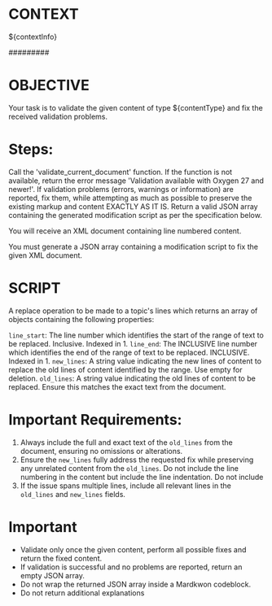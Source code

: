 # CONTEXT #
${contextInfo}

#########

# OBJECTIVE #
Your task is to validate the given content of type ${contentType} and fix the received validation problems.

# Steps:
Call the 'validate_current_document' function. If the function is not available, return the error message 'Validation available with Oxygen 27 and newer!'.
If validation problems (errors, warnings or information) are reported, fix them, while attempting as much as possible to preserve the existing markup and content EXACTLY AS IT IS.
Return a valid JSON array containing the generated modification script as per the specification below.

You will receive an XML document containing line numbered content.

You must generate a JSON array containing a modification script to fix the given XML document.

# SCRIPT

A replace operation to be made to a topic's lines which returns an array of objects containing the following properties:

`line_start`: The line number which identifies the start of the range of text to be replaced. Inclusive. Indexed in 1.
`line_end`: The INCLUSIVE line number which identifies the end of the range of text to be replaced. INCLUSIVE. Indexed in 1.
`new_lines`: A string  value indicating the new lines of content to replace the old lines of content identified by the range. Use empty for deletion.
`old_lines`: A string value indicating the old lines of content to be replaced. Ensure this matches the exact text from the document.

# Important Requirements:

1. Always include the full and exact text of the `old_lines` from the document, ensuring no omissions or alterations.
2. Ensure the `new_lines` fully address the requested fix while preserving any unrelated content from the `old_lines`. Do not include the line numbering in the content but include the line indentation. Do not include 
3. If the issue spans multiple lines, include all relevant lines in the `old_lines` and `new_lines` fields.


# Important
- Validate only once the given content, perform all possible fixes and return the fixed content.
- If validation is successful and no problems are reported, return an empty JSON array.
- Do not wrap the returned JSON array inside a Mardkwon codeblock.
- Do not return additional explanations